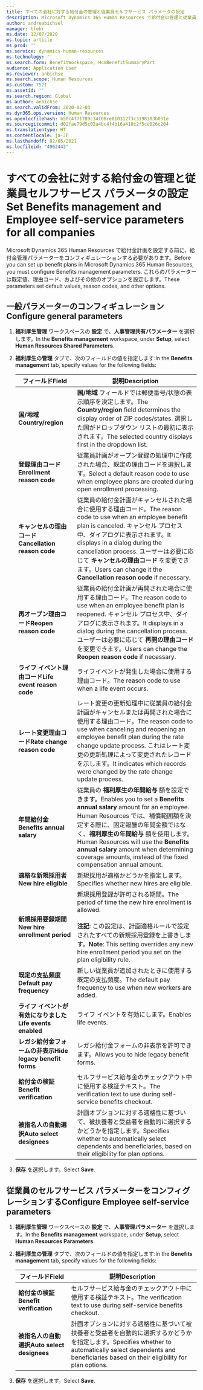 ```yaml
---
title: すべての会社に対する給付金の管理と従業員セルフサービス パラメータの設定
description: Microsoft Dynamics 365 Human Resources で給付金の管理と従業員セルフサービスのパラメータを構成する。
author: andreabichsel
manager: tfehr
ms.date: 12/07/2020
ms.topic: article
ms.prod: ''
ms.service: dynamics-human-resources
ms.technology: ''
ms.search.form: BenefitWorkspace, HcmBenefitSummaryPart
audience: Application User
ms.reviewer: anbichse
ms.search.scope: Human Resources
ms.custom: 7521
ms.assetid: ''
ms.search.region: Global
ms.author: anbichse
ms.search.validFrom: 2020-02-03
ms.dyn365.ops.version: Human Resources
ms.openlocfilehash: b50c4f71789c34f08ce810312f3c3198303b031e
ms.sourcegitcommit: d02fae79d5c02a4bc4f4b16a410c2f5ce026c204
ms.translationtype: HT
ms.contentlocale: ja-JP
ms.lasthandoff: 02/05/2021
ms.locfileid: "4962443"
---
```

# <a name="set-benefits-management-and-employee-self-service-parameters-for-all-companies"></a><span data-ttu-id="53318-103">すべての会社に対する給付金の管理と従業員セルフサービス パラメータの設定</span><span class="sxs-lookup"><span data-stu-id="53318-103">Set Benefits management and Employee self-service parameters for all companies</span></span>

<span data-ttu-id="53318-104">Microsoft Dynamics 365 Human Resources で給付金計画を設定する前に、給付金管理パラメーターをコンフィギュレーションする必要があります。</span><span class="sxs-lookup"><span data-stu-id="53318-104">Before you can set up benefit plans in Microsoft Dynamics 365 Human Resources, you must configure Benefits management parameters.</span></span> <span data-ttu-id="53318-105">これらのパラメーターは既定値、理由コード、およびその他のオプションを設定します。</span><span class="sxs-lookup"><span data-stu-id="53318-105">These parameters set default values, reason codes, and other options.</span></span> 

## <a name="configure-general-parameters"></a><span data-ttu-id="53318-106">一般パラメーターのコンフィギュレーション</span><span class="sxs-lookup"><span data-stu-id="53318-106">Configure general parameters</span></span>

1. <span data-ttu-id="53318-107">**福利厚生管理** ワークスペースの **設定** で、**人事管理共有パラメーター** を選択します。</span><span class="sxs-lookup"><span data-stu-id="53318-107">In the **Benefits management** workspace, under **Setup**, select **Human Resources Shared Parameters**.</span></span>

2. <span data-ttu-id="53318-108">**福利厚生の管理** タブで、次のフィールドの値を指定します:</span><span class="sxs-lookup"><span data-stu-id="53318-108">In the **Benefits management** tab, specify values for the following fields:</span></span>

   | <span data-ttu-id="53318-109">フィールド</span><span class="sxs-lookup"><span data-stu-id="53318-109">Field</span></span> | <span data-ttu-id="53318-110">説明</span><span class="sxs-lookup"><span data-stu-id="53318-110">Description</span></span> |
   | --- | --- |
   | <span data-ttu-id="53318-111">**国/地域**</span><span class="sxs-lookup"><span data-stu-id="53318-111">**Country/region**</span></span> | <span data-ttu-id="53318-112">**国/地域** フィールドでは郵便番号/状態の表示順序を決定します。</span><span class="sxs-lookup"><span data-stu-id="53318-112">The **Country/region** field determines the display order of ZIP codes/states.</span></span> <span data-ttu-id="53318-113">選択した国がドロップダウン リストの最初に表示されます。</span><span class="sxs-lookup"><span data-stu-id="53318-113">The selected country displays first in the dropdown list.</span></span> |
   | <span data-ttu-id="53318-114">**登録理由コード**</span><span class="sxs-lookup"><span data-stu-id="53318-114">**Enrollment reason code**</span></span> | <span data-ttu-id="53318-115">従業員計画がオープン登録の処理中に作成された場合、既定の理由コードを選択します。</span><span class="sxs-lookup"><span data-stu-id="53318-115">Select a default reason code to use when employee plans are created during open enrollment processing.</span></span> |
   | <span data-ttu-id="53318-116">**キャンセルの理由コード**</span><span class="sxs-lookup"><span data-stu-id="53318-116">**Cancellation reason code**</span></span> | <span data-ttu-id="53318-117">従業員の給付金計画がキャンセルされた場合に使用する理由コード。</span><span class="sxs-lookup"><span data-stu-id="53318-117">The reason code to use when an employee benefit plan is canceled.</span></span> <span data-ttu-id="53318-118">キャンセル プロセス中、ダイアログに表示されます。</span><span class="sxs-lookup"><span data-stu-id="53318-118">It displays in a dialog during the cancellation process.</span></span> <span data-ttu-id="53318-119">ユーザーは必要に応じて **キャンセルの理由コード** を変更できます。</span><span class="sxs-lookup"><span data-stu-id="53318-119">Users can change it the **Cancellation reason code** if necessary.</span></span> |
   | <span data-ttu-id="53318-120">**再オープン理由コード**</span><span class="sxs-lookup"><span data-stu-id="53318-120">**Reopen reason code**</span></span> | <span data-ttu-id="53318-121">従業員の給付金計画が再開された場合に使用する理由コード。</span><span class="sxs-lookup"><span data-stu-id="53318-121">The reason code to use when an employee benefit plan is reopened.</span></span> <span data-ttu-id="53318-122">キャンセル プロセス中、ダイアログに表示されます。</span><span class="sxs-lookup"><span data-stu-id="53318-122">It displays in a dialog during the cancellation process.</span></span> <span data-ttu-id="53318-123">ユーザーは必要に応じて **再開の理由コード** を変更できます。</span><span class="sxs-lookup"><span data-stu-id="53318-123">Users can change the **Reopen reason code** if necessary.</span></span> | 
   | <span data-ttu-id="53318-124">**ライフ イベント理由コード**</span><span class="sxs-lookup"><span data-stu-id="53318-124">**Life event reason code**</span></span> | <span data-ttu-id="53318-125">ライフイベントが発生した場合に使用する理由コード。</span><span class="sxs-lookup"><span data-stu-id="53318-125">The reason code to use when a life event occurs.</span></span> |
   | <span data-ttu-id="53318-126">**レート変更理由コード**</span><span class="sxs-lookup"><span data-stu-id="53318-126">**Rate change reason code**</span></span> | <span data-ttu-id="53318-127">レート変更の更新処理中に従業員の給付金計画がキャンセルまたは再開された場合に使用する理由コード。</span><span class="sxs-lookup"><span data-stu-id="53318-127">The reason code to use when canceling and reopening an employee benefit plan during the rate change update process.</span></span> <span data-ttu-id="53318-128">これはレート変更の更新処理によって変更されたレコードを示します。</span><span class="sxs-lookup"><span data-stu-id="53318-128">It indicates which records were changed by the rate change update process.</span></span> |
   | <span data-ttu-id="53318-129">**年間給付金**</span><span class="sxs-lookup"><span data-stu-id="53318-129">**Benefits annual salary**</span></span> | <span data-ttu-id="53318-130">従業員の **福利厚生の年間給与** 額を設定できます。</span><span class="sxs-lookup"><span data-stu-id="53318-130">Enables you to set a **Benefits annual salary** amount for an employee.</span></span> <span data-ttu-id="53318-131">Human Resources では、補償範囲額を決定する際に、固定報酬の年間金額ではなく、**福利厚生の年間給与** 額を使用します。</span><span class="sxs-lookup"><span data-stu-id="53318-131">Human Resources will use the **Benefits annual salary** amount when determining coverage amounts, instead of the fixed compensation annual amount.</span></span> |
   | <span data-ttu-id="53318-132">**適格な新規採用者**</span><span class="sxs-lookup"><span data-stu-id="53318-132">**New hire eligible**</span></span> | <span data-ttu-id="53318-133">新規採用が適格かどうかを指定します。</span><span class="sxs-lookup"><span data-stu-id="53318-133">Specifies whether new hires are eligible.</span></span> |
   | <span data-ttu-id="53318-134">**新規採用要録期間**</span><span class="sxs-lookup"><span data-stu-id="53318-134">**New hire enrollment period**</span></span> | <span data-ttu-id="53318-135">新規採用登録が許可される期間。</span><span class="sxs-lookup"><span data-stu-id="53318-135">The period of time the new hire enrollment is allowed.</span></span></br></br><span data-ttu-id="53318-136">**注記**: この設定は、計画適格ルールで設定されたすべての新規採用登録を上書きします。</span><span class="sxs-lookup"><span data-stu-id="53318-136">**Note**: This setting overrides any new hire enrollment period you set on the plan eligibility rule.</span></span> |
   | <span data-ttu-id="53318-137">**既定の支払頻度**</span><span class="sxs-lookup"><span data-stu-id="53318-137">**Default pay frequency**</span></span> | <span data-ttu-id="53318-138">新しい従業員が追加されたときに使用する既定の支払頻度。</span><span class="sxs-lookup"><span data-stu-id="53318-138">The default pay frequency to use when new workers are added.</span></span> |
   | <span data-ttu-id="53318-139">**ライフ イベントが有効になりました**</span><span class="sxs-lookup"><span data-stu-id="53318-139">**Life events enabled**</span></span> | <span data-ttu-id="53318-140">ライフ イベントを有効にします。</span><span class="sxs-lookup"><span data-stu-id="53318-140">Enables life events.</span></span> |
   | <span data-ttu-id="53318-141">**レガシ給付金フォームの非表示**</span><span class="sxs-lookup"><span data-stu-id="53318-141">**Hide legacy benefit forms**</span></span> | <span data-ttu-id="53318-142">レガシ給付金フォームの非表示を許可できます。</span><span class="sxs-lookup"><span data-stu-id="53318-142">Allows you to hide legacy benefit forms.</span></span> |
   | <span data-ttu-id="53318-143">**給付金の検証**</span><span class="sxs-lookup"><span data-stu-id="53318-143">**Benefit verification**</span></span> | <span data-ttu-id="53318-144">セルフサービス給与金のチェックアウト中に使用する検証テキスト。</span><span class="sxs-lookup"><span data-stu-id="53318-144">The verification text to use during self-service benefits checkout.</span></span> |
   | <span data-ttu-id="53318-145">**被指名人の自動選択**</span><span class="sxs-lookup"><span data-stu-id="53318-145">**Auto select designees**</span></span> | <span data-ttu-id="53318-146">計画オプションに対する適格性に基づいて、被扶養者と受益者を自動的に選択するかどうかを指定します。</span><span class="sxs-lookup"><span data-stu-id="53318-146">Specifies whether to automatically select dependents and beneficiaries, based on their eligibility for plan options.</span></span> |

3. <span data-ttu-id="53318-147">**保存** を選択します。</span><span class="sxs-lookup"><span data-stu-id="53318-147">Select **Save**.</span></span>

## <a name="configure-employee-self-service-parameters"></a><span data-ttu-id="53318-148">従業員のセルフサービス パラメーターをコンフィグレーションする</span><span class="sxs-lookup"><span data-stu-id="53318-148">Configure Employee self-service parameters</span></span>

1. <span data-ttu-id="53318-149">**福利厚生管理** ワークスペースの **設定** で、**人事管理パラメーター** を選択します。</span><span class="sxs-lookup"><span data-stu-id="53318-149">In the **Benefits management** workspace, under **Setup**, select **Human Resources Parameters**.</span></span>

2. <span data-ttu-id="53318-150">**福利厚生の管理** タブで、次のフィールドの値を指定します:</span><span class="sxs-lookup"><span data-stu-id="53318-150">In the **Benefits management** tab, specify values for the following fields:</span></span>

   | <span data-ttu-id="53318-151">フィールド</span><span class="sxs-lookup"><span data-stu-id="53318-151">Field</span></span> | <span data-ttu-id="53318-152">説明</span><span class="sxs-lookup"><span data-stu-id="53318-152">Description</span></span> |
   | --- | --- |
   | <span data-ttu-id="53318-153">**給付金の検証**</span><span class="sxs-lookup"><span data-stu-id="53318-153">**Benefit verification**</span></span> | <span data-ttu-id="53318-154">セルフサービス給与金のチェックアウト中に使用する検証テキスト。</span><span class="sxs-lookup"><span data-stu-id="53318-154">The verification text to use during self-service benefits checkout.</span></span> |
   | <span data-ttu-id="53318-155">**被指名人の自動選択**</span><span class="sxs-lookup"><span data-stu-id="53318-155">**Auto select designees**</span></span> | <span data-ttu-id="53318-156">計画オプションに対する適格性に基づいて被扶養者と受益者を自動的に選択するかどうかを指定します。</span><span class="sxs-lookup"><span data-stu-id="53318-156">Specifies whether to automatically select dependents and beneficiaries based on their eligibility for plan options.</span></span> |

3. <span data-ttu-id="53318-157">**保存** を選択します。</span><span class="sxs-lookup"><span data-stu-id="53318-157">Select **Save**.</span></span>



